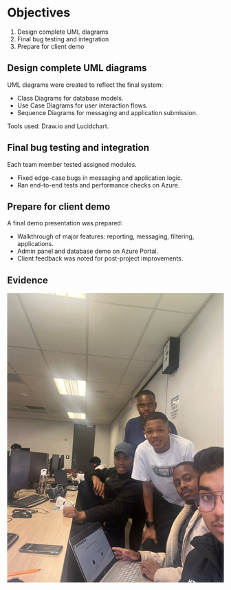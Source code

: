 # Objectives

1. Design complete UML diagrams  
2. Final bug testing and integration  
3. Prepare for client demo  

## Design complete UML diagrams

UML diagrams were created to reflect the final system:

- Class Diagrams for database models.
- Use Case Diagrams for user interaction flows.
- Sequence Diagrams for messaging and application submission.

Tools used: Draw.io and Lucidchart.

## Final bug testing and integration

Each team member tested assigned modules.

- Fixed edge-case bugs in messaging and application logic.
- Ran end-to-end tests and performance checks on Azure.

## Prepare for client demo

A final demo presentation was prepared:

- Walkthrough of major features: reporting, messaging, filtering, applications.
- Admin panel and database demo on Azure Portal.
- Client feedback was noted for post-project improvements.

## Evidence
![Scrum Picture](6th.jpg)